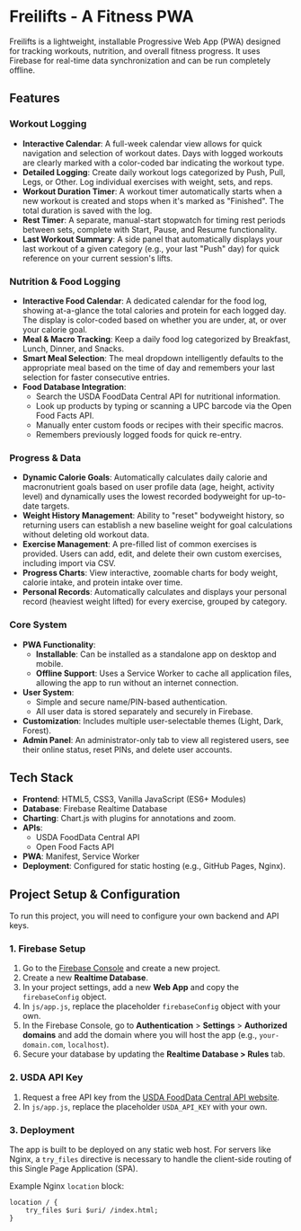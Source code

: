 # Freilifts - A Fitness PWA

Freilifts is a lightweight, installable Progressive Web App (PWA) designed for tracking workouts, nutrition, and overall fitness progress. It uses Firebase for real-time data synchronization and can be run completely offline.

## Features

### Workout Logging
- **Interactive Calendar**: A full-week calendar view allows for quick navigation and selection of workout dates. Days with logged workouts are clearly marked with a color-coded bar indicating the workout type.
- **Detailed Logging**: Create daily workout logs categorized by Push, Pull, Legs, or Other. Log individual exercises with weight, sets, and reps.
- **Workout Duration Timer**: A workout timer automatically starts when a new workout is created and stops when it's marked as "Finished". The total duration is saved with the log.
- **Rest Timer**: A separate, manual-start stopwatch for timing rest periods between sets, complete with Start, Pause, and Resume functionality.
- **Last Workout Summary**: A side panel that automatically displays your last workout of a given category (e.g., your last "Push" day) for quick reference on your current session's lifts.

### Nutrition & Food Logging
- **Interactive Food Calendar**: A dedicated calendar for the food log, showing at-a-glance the total calories and protein for each logged day. The display is color-coded based on whether you are under, at, or over your calorie goal.
- **Meal & Macro Tracking**: Keep a daily food log categorized by Breakfast, Lunch, Dinner, and Snacks.
- **Smart Meal Selection**: The meal dropdown intelligently defaults to the appropriate meal based on the time of day and remembers your last selection for faster consecutive entries.
- **Food Database Integration**:
    - Search the USDA FoodData Central API for nutritional information.
    - Look up products by typing or scanning a UPC barcode via the Open Food Facts API.
    - Manually enter custom foods or recipes with their specific macros.
    - Remembers previously logged foods for quick re-entry.

### Progress & Data
- **Dynamic Calorie Goals**: Automatically calculates daily calorie and macronutrient goals based on user profile data (age, height, activity level) and dynamically uses the lowest recorded bodyweight for up-to-date targets.
- **Weight History Management**: Ability to "reset" bodyweight history, so returning users can establish a new baseline weight for goal calculations without deleting old workout data.
- **Exercise Management**: A pre-filled list of common exercises is provided. Users can add, edit, and delete their own custom exercises, including import via CSV.
- **Progress Charts**: View interactive, zoomable charts for body weight, calorie intake, and protein intake over time.
- **Personal Records**: Automatically calculates and displays your personal record (heaviest weight lifted) for every exercise, grouped by category.

### Core System
- **PWA Functionality**:
    - **Installable**: Can be installed as a standalone app on desktop and mobile.
    - **Offline Support**: Uses a Service Worker to cache all application files, allowing the app to run without an internet connection.
- **User System**:
    - Simple and secure name/PIN-based authentication.
    - All user data is stored separately and securely in Firebase.
- **Customization**: Includes multiple user-selectable themes (Light, Dark, Forest).
- **Admin Panel**: An administrator-only tab to view all registered users, see their online status, reset PINs, and delete user accounts.

## Tech Stack

- **Frontend**: HTML5, CSS3, Vanilla JavaScript (ES6+ Modules)
- **Database**: Firebase Realtime Database
- **Charting**: Chart.js with plugins for annotations and zoom.
- **APIs**:
    - USDA FoodData Central API
    - Open Food Facts API
- **PWA**: Manifest, Service Worker
- **Deployment**: Configured for static hosting (e.g., GitHub Pages, Nginx).

## Project Setup & Configuration

To run this project, you will need to configure your own backend and API keys.

### 1. Firebase Setup
1.  Go to the [Firebase Console](https://console.firebase.google.com/) and create a new project.
2.  Create a new **Realtime Database**.
3.  In your project settings, add a new **Web App** and copy the `firebaseConfig` object.
4.  In `js/app.js`, replace the placeholder `firebaseConfig` object with your own.
5.  In the Firebase Console, go to **Authentication** > **Settings** > **Authorized domains** and add the domain where you will host the app (e.g., `your-domain.com`, `localhost`).
6.  Secure your database by updating the **Realtime Database > Rules** tab.

### 2. USDA API Key
1.  Request a free API key from the [USDA FoodData Central API website](https://fdc.nal.usda.gov/api-key-signup.html).
2.  In `js/app.js`, replace the placeholder `USDA_API_KEY` with your own.

### 3. Deployment
The app is built to be deployed on any static web host. For servers like Nginx, a `try_files` directive is necessary to handle the client-side routing of this Single Page Application (SPA).

Example Nginx `location` block:
```nginx
location / {
    try_files $uri $uri/ /index.html;
}